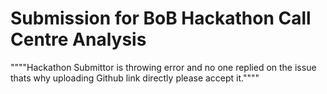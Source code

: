 # Submission for BoB Hackathon  Call Centre Analysis


""""Hackathon Submittor is throwing error and no one replied on the issue thats why uploading Github link directly please accept it.""""

